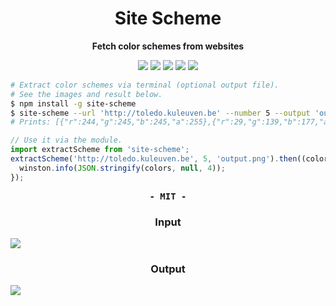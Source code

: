 
<h1 align="center">Site Scheme</h1>

<p align="center"><b>Fetch color schemes from websites</b></p>

<p align="center">
  <img src="https://img.shields.io/travis/Jense5/site-scheme.svg?style=flat-square"/>
  <img src="https://img.shields.io/npm/v/site-scheme.svg?style=flat-square"/>
  <img src="https://img.shields.io/npm/l/site-scheme.svg?style=flat-square"/>
  <img src="https://img.shields.io/codecov/c/github/Jense5/site-scheme.svg?style=flat-square"/>
  <img src="https://img.shields.io/badge/%20%20%F0%9F%93%A6%F0%9F%9A%80-semantic--release-e10079.svg?style=flat-square"/>
</p>

```sh
# Extract color schemes via terminal (optional output file).
# See the images and result below.
$ npm install -g site-scheme
$ site-scheme --url 'http://toledo.kuleuven.be' --number 5 --output 'output.png'
# Prints: [{"r":244,"g":245,"b":245,"a":255},{"r":29,"g":139,"b":177,"a":255},...]
```

```js
// Use it via the module.
import extractScheme from 'site-scheme';
extractScheme('http://toledo.kuleuven.be', 5, 'output.png').then((colors) => {
  winston.info(JSON.stringify(colors, null, 4));
});
```

<p align="center" style="font-family:monospace"><b>- MIT -</b></p>

<h3 align="center">Input</h3>
<img src="http://i.imgur.com/ozx7yjg.png">

<h3 align="center">Output</h3>
<img src="http://i.imgur.com/fgQ3xP8.png">
